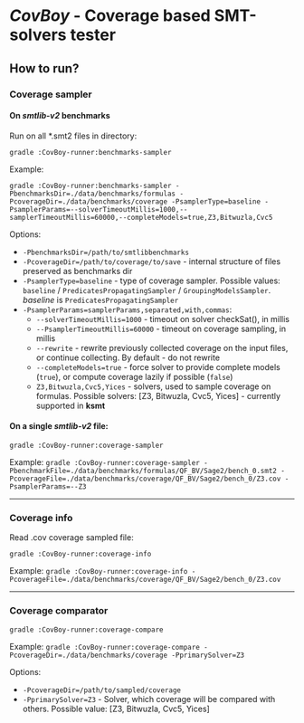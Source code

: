 # *CovBoy* - Coverage based SMT-solvers tester

## How to run?

### Coverage sampler

#### On *smtlib-v2* benchmarks

Run on all *.smt2 files in directory:

`gradle :CovBoy-runner:benchmarks-sampler`

Example:

```
gradle :CovBoy-runner:benchmarks-sampler -PbenchmarksDir=./data/benchmarks/formulas -PcoverageDir=./data/benchmarks/coverage -PsamplerType=baseline -PsamplerParams=--solverTimeoutMillis=1000,--samplerTimeoutMillis=60000,--completeModels=true,Z3,Bitwuzla,Cvc5
```

Options:

* `-PbenchmarksDir=/path/to/smtlibbenchmarks`
* `-PcoverageDir=/path/to/coverage/to/save` - internal structure of files preserved as benchmarks dir
* `-PsamplerType=baseline` - type of coverage sampler. Possible
  values: `baseline` / `PredicatesPropagatingSampler` / `GroupingModelsSampler`. *baseline*
  is `PredicatesPropagatingSampler`
* `-PsamplerParams=samplerParams,separated,with,commas`:
  * `--solverTimeoutMillis=1000` - timeout on solver checkSat(), in millis
  * `--PsamplerTimeoutMillis=60000` - timeout on coverage sampling, in millis
  * `--rewrite` - rewrite previously collected coverage on the input files, or continue collecting. By default - do not
    rewrite
  * `--completeModels=true` - force solver to provide complete models (`true`), or compute coverage lazily if
    possible (`false`)
  * `Z3,Bitwuzla,Cvc5,Yices` - solvers, used to sample coverage on formulas. Possible
    solvers: [Z3, Bitwuzla, Cvc5, Yices] - currently supported in **ksmt**

#### On a single *smtlib-v2* file:

`gradle :CovBoy-runner:coverage-sampler`

Example:
`gradle :CovBoy-runner:coverage-sampler -PbenchmarkFile=./data/benchmarks/formulas/QF_BV/Sage2/bench_0.smt2 -PcoverageFile=./data/benchmarks/coverage/QF_BV/Sage2/bench_0/Z3.cov -PsamplerParams=--Z3`

-----

### Coverage info

Read .cov coverage sampled file:

`gradle :CovBoy-runner:coverage-info`

Example:
`gradle :CovBoy-runner:coverage-info -PcoverageFile=./data/benchmarks/coverage/QF_BV/Sage2/bench_0/Z3.cov`

-----

### Coverage comparator

`gradle :CovBoy-runner:coverage-compare`

Example:
`gradle :CovBoy-runner:coverage-compare -PcoverageDir=./data/benchmarks/coverage -PprimarySolver=Z3`

Options:

* `-PcoverageDir=/path/to/sampled/coverage`
* `-PprimarySolver=Z3` - Solver, which coverage will be compared with others. Possible
  value: [Z3, Bitwuzla, Cvc5, Yices]

